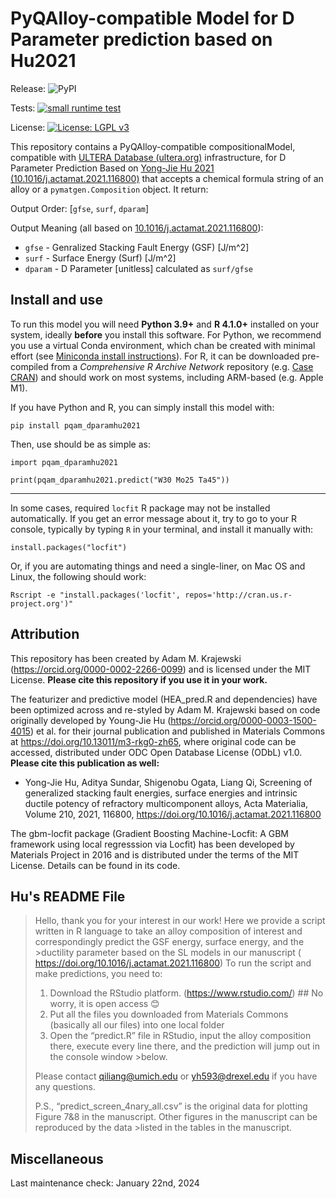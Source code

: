 # PyQAlloy-compatible Model for D Parameter prediction based on Hu2021

Release: ![PyPI](https://img.shields.io/pypi/v/pqam-dparamhu2021)

Tests: [![small runtime test](https://github.com/amkrajewski/pqam-dparamhu2021/actions/workflows/runtimeTest.yml/badge.svg)](https://github.com/amkrajewski/pqam-dparamhu2021/actions/workflows/runtimeTest.yml)

License: [![License: LGPL v3](https://img.shields.io/badge/License-LGPL_v3-blue.svg)](https://www.gnu.org/licenses/lgpl-3.0)

This repository contains a PyQAlloy-compatible compositionalModel, compatible with [ULTERA Database (ultera.org)](https://ultera.org) infrastructure, for D Parameter Prediction Based on [Yong-Jie Hu 2021 (10.1016/j.actamat.2021.116800)](https://doi.org/10.1016/j.actamat.2021.116800) that 
accepts a chemical formula string of an alloy or a `pymatgen.Composition` object. It return:

Output Order: [`gfse`, `surf`, `dparam`]

Output Meaning (all based on [10.1016/j.actamat.2021.116800](https://doi.org/10.1016/j.actamat.2021.116800)):
- `gfse` - Genralized Stacking Fault Energy (GSF) [J/m^2]
- `surf` - Surface Energy (Surf) [J/m^2]
- `dparam` - D Parameter [unitless] calculated as `surf/gfse`



## Install and use

To run this model you will need **Python 3.9+** and **R 4.1.0+** installed on your system, ideally **before** you install
this software. For Python, we recommend you use a virtual Conda environment, which chan be created with minimal effort 
(see [Miniconda install instructions](https://docs.conda.io/en/latest/miniconda.html)). For R, it can be downloaded 
pre-compiled from a _Comprehensive R Archive Network_ repository (e.g. [Case CRAN](https://cran.case.edu)) and should 
work on most systems, including ARM-based (e.g. Apple M1).

If you have Python and R, you can simply install this model with:
    
    pip install pqam_dparamhu2021

Then, use should be as simple as:

    import pqam_dparamhu2021
    
    print(pqam_dparamhu2021.predict("W30 Mo25 Ta45"))

***

In some cases, required `locfit` R package may not be installed automatically. If you get an error message about it,
try to go to your R console, typically by typing `R` in your terminal, and install it manually with:

    install.packages("locfit")

Or, if you are automating things and need a single-liner, on Mac OS and Linux, the following should work:

    Rscript -e "install.packages('locfit', repos='http://cran.us.r-project.org')"

## Attribution

This repository has been created by Adam M. Krajewski (https://orcid.org/0000-0002-2266-0099) and is licensed under the MIT License. 
**Please cite this repository if you use it in your work.**

The featurizer and predictive model (HEA_pred.R and dependencies) have been optimized across and re-styled by Adam M.
Krajewski based on code originally developed by Young-Jie Hu (https://orcid.org/0000-0003-1500-4015) et al. for their
journal publication and published in Materials Commons at https://doi.org/10.13011/m3-rkg0-zh65, where original code
can be accessed,  distributed under ODC Open Database License (ODbL) v1.0. **Please cite this publication as well:** 
- Yong-Jie Hu, Aditya Sundar, Shigenobu Ogata, Liang Qi, Screening of generalized stacking fault energies, 
surface energies and intrinsic ductile potency of refractory multicomponent alloys, Acta Materialia, 
Volume 210, 2021, 116800, https://doi.org/10.1016/j.actamat.2021.116800

The gbm-locfit package (Gradient Boosting Machine-Locfit: A GBM framework using local regresssion via Locfit) has been 
developed by Materials Project in 2016 and is distributed under the terms of the MIT License. Details can be found in
its code.


## Hu's README File

>Hello, thank you for your interest in our work!
>Here we provide a script written in R language to take an alloy composition of interest and correspondingly predict the GSF energy, surface energy, and the >ductility parameter based on the SL models in our manuscript ( https://doi.org/10.1016/j.actamat.2021.116800)
>To run the script and make predictions, you need to:
>1)	Download the RStudio platform. (https://www.rstudio.com/) ## No worry, it is open access 😊
>2)	Put all the files you downloaded from Materials Commons (basically all our files) into one local folder
>3)	Open the “predict.R” file in RStudio, input the alloy composition there, execute every line there, and the prediction will jump out in the console window >below. 
>
>Please contact qiliang@umich.edu or yh593@drexel.edu if you have any questions. 
>
>P.S.,
>“predict_screen_4nary_all.csv” is the original data for plotting Figure 7&8 in the manuscript. Other figures in the manuscript can be reproduced by the data >listed in the tables in the manuscript.

## Miscellaneous

Last maintenance check: January 22nd, 2024
